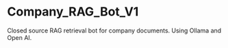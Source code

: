 # Company_RAG_Bot_V1
Closed source RAG retrieval bot for company documents. Using Ollama and Open AI.
